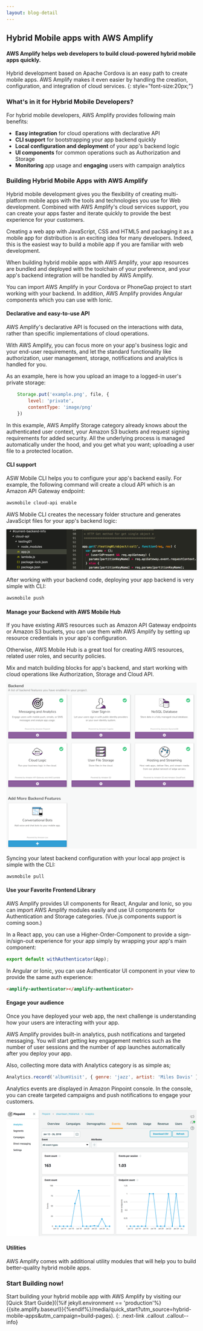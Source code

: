 ```yaml
---
layout: blog-detail
---
```

## Hybrid Mobile apps with AWS Amplify

#### AWS Amplify helps web developers to build cloud-powered hybrid mobile apps quickly.

Hybrid development based on Apache Cordova is an easy path to create mobile apps. AWS Amplify makes it even easier by handling the creation, configuration, and integration of cloud services.
{: style="font-size:20px;"}

### What's in it for Hybrid Mobile Developers?

For hybrid mobile developers, AWS Amplify provides following main benefits:

- **Easy integration** for cloud operations with declarative API 
- **CLI support** for bootstrapping your app backend quickly
- **Local configuration and deployment** of your app's backend logic
- **UI components** for common operations such as Authorization and Storage
- **Monitoring** app usage and **engaging** users with campaign analytics

###  Building Hybrid Mobile Apps with AWS Amplify

Hybrid mobile development gives you the flexibility of creating multi-platform mobile apps with the tools and technologies you use for Web development. Combined with AWS Amplify's cloud services support, you can create your apps faster and iterate quickly to provide the best experience for your customers.

Creating a web app with JavaScript, CSS and HTML5 and packaging it as a mobile app for distribution is an exciting idea for many developers. Indeed, this is the easiest way to build a mobile app if you are familiar with web development. 

When building hybrid mobile apps with AWS Amplify, your app resources are bundled and deployed with the toolchain of your preference, and your app's backend integration will be handled by AWS Amplify. 

You can import AWS Amplify in your Cordova or PhoneGap project to start working with your backend. In addition, AWS Amplify provides Angular components which you can use with Ionic.

#### Declarative and easy-to-use API

AWS Amplify's declarative API is focused on the interactions with data, rather than specific implementations of cloud operations.

With AWS Amplify, you can focus more on your app's business logic and your end-user requirements, and let the standard functionality like authorization, user management, storage, notifications and analytics is handled for you.

As an example, here is how you upload an image to a logged-in user's private storage:

```js
    Storage.put('example.png', file, {
        level: 'private',
        contentType: 'image/png'
    })
```

In this example, AWS Amplify Storage category already knows about the authenticated user context, your Amazon S3 buckets and request signing requirements for added security. All the underlying process is managed automatically under the hood, and you get what you want; uploading a user file to a protected location.

#### CLI support

ASW Mobile CLI helps you to configure your app's backend easily. For example, the following command will create a cloud API which is an Amazon API Gateway endpoint:

```bash
awsmobile cloud-api enable
```

AWS Mobile CLI creates the necessary folder structure and generates JavaScipt files for your app's backend logic:

![Performance Results](../images/backend_cloud_api.png?raw=true "Performance Results")

After working with your backend code, deploying your app backend is very simple with CLI:

```bash
awsmobile push
```

#### Manage your Backend with AWS Mobile Hub

If you have existing AWS resources such as Amazon API Gateway endpoints or Amazon S3 buckets, you can use them with AWS Amplify by setting up resource credentials in your app's configuration.

Otherwise, AWS Mobile Hub is a great tool for creating AWS resources, related user roles, and security policies.

Mix and match building blocks for app's backend, and start working with cloud operations like Authorization, Storage and Cloud API.

![Services](../images/mobile_hub_services.png?raw=true "Services")

Syncing your latest backend configuration with your local app project is simple with the CLI:

```bash
awsmobile pull
```

#### Use your Favorite Frontend Library

AWS Amplify provides UI components for React, Angular and Ionic, so you can import AWS Amplify modules easily and use UI components for Authentication and Storage categories. (Vue.js components support is coming soon.)

In a React app, you can use a Higher-Order-Component to provide a sign-in/sign-out experience for your app simply by wrapping your app's main component:

```js
export default withAuthenticator(App);
```

In Angular or Ionic, you can use Authenticator UI component in your view to provide the same auth experience:

```html
<amplify-authenticator></amplify-authenticator>
```

#### Engage your audience

Once you have deployed your web app, the next challenge is understanding how your users are interacting with your app.

AWS Amplify provides built-in analytics, push notifications and targeted messaging. You will start getting key engagement metrics such as the number of user sessions and the number of app launches automatically after you deploy your app.

Also, collecting more data with Analytics category is as simple as;

```js
Analytics.record('albumVisit', { genre: 'jazz', artist: 'Miles Davis' });
```

Analytics events are displayed in Amazon Pinpoint console. In the console, you can create targeted campaigns and push notifications to engage your customers.

![Pinpoint](../images/pinpoint_analytics.png?raw=true "Pinpoint")

#### Utilities

AWS Amplify comes with additional utility modules that will help you to build better-quality hybrid mobile apps.

### Start Building now!

Start building your hybrid mobile app with AWS Amplify by visiting our [Quick Start Guide]({%if jekyll.environment == 'production'%}{{site.amplify.baseurl}}{%endif%}/media/quick_start?utm_source=hybrid-mobile-apps&utm_campaign=build-pages).
{: .next-link .callout .callout--info}

